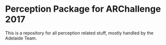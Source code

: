 # Perception Package for ARChallenge 2017 #

This is a repository for all perception related stuff, mostly handled by the Adelaide Team.